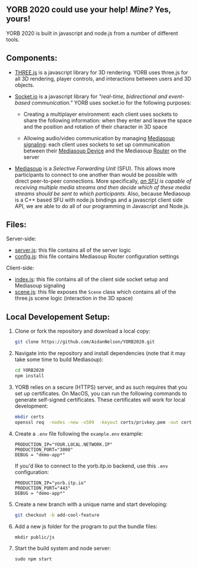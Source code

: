 ## YORB 2020 could use **your** help!  *Mine?*  Yes, yours!  

YORB 2020 is built in javascript and node.js from a number of different tools.

## Components:

* [THREE.js](https://threejs.org/) is a javascript library for 3D rendering. YORB uses three.js for all 3D rendering, player controls, and interactions between users and 3D objects.

* [Socket.io](https://socket.io/) is a javascript library for *"real-time, bidirectional and event-based communication."*  YORB uses socket.io for the following purposes:
    * Creating a multiplayer environment: each client uses sockets to share the following information: when they enter and leave the space and the position and rotation of their character in 3D space
      
    * Allowing audio/video communication by managing [Mediasoup signaling](https://mediasoup.org/documentation/v3/communication-between-client-and-server): each client uses sockets to set up communication between their [Mediasoup Device](https://mediasoup.org/documentation/v3/mediasoup-client/api/#Device) and the Mediasoup [Router](https://mediasoup.org/documentation/v3/mediasoup/api/#Router) on the server

* [Mediasoup](https://mediasoup.org/) is a *Selective Forwarding Unit* (SFU). This allows more participants to connect to one another than would be possible with direct peer-to-peer connections.  More specifically, *[an SFU](https://webrtcglossary.com/sfu/) is capable of receiving multiple media streams and then decide which of these media streams should be sent to which participants.*   Also, because Mediasoup is a C++ based SFU with node.js bindings and a javascript client side API, we are able to do all of our programming in Javascript and Node.js.

## Files:

Server-side:

* [server.js](/server.js): this file contains all of the server logic
* [config.js](/config.js): this file contains Mediasoup Router configuration settings

Client-side:

* [index.js](/src/index.js): this file contains all of the client side socket setup and Mediasoup signaling
* [scene.js](/src/scene.js): this file exposes the `Scene` class which contains all of the three.js scene logic (interaction in the 3D space)

## Local Developement Setup:


1. Clone or fork the repository and download a local copy:
    ```bash
    git clone https://github.com/AidanNelson/YORB2020.git
    ```
2. Navigate into the repository and install dependencies (note that it may take some time to build Mediasoup):
    ```bash
    cd YORB2020
    npm install
    ```
3. YORB relies on a secure (HTTPS) server, and as such requires that you set up certificates.  On MacOS, you can run the following commands to generate self-signed certificates.  These certificates will work for local development:
    ```bash
    mkdir certs
    openssl req  -nodes -new -x509  -keyout certs/privkey.pem -out certs/fullchain.pem
    ```
4. Create a `.env` file following the `example.env` example:
    ```
   PRODUCTION_IP="YOUR.LOCAL.NETWORK.IP" 
   PRODUCTION_PORT="3000"
   DEBUG = "demo-app*"
   ```
   If you'd like to connect to the yorb.itp.io backend, use this `.env` configuration:
    ```
   PRODUCTION_IP="yorb.itp.io" 
   PRODUCTION_PORT="443"
   DEBUG = "demo-app*"
   ```
5. Create a new branch with a unique name and start developing:
    ```bash
    git checkout -b add-cool-feature
    ```
6. Add a new js folder for the program to put the bundle files:
    ```
    mkdir public/js
    ```    
7. Start the build system and node server:
    ```
    sudo npm start
    ```
